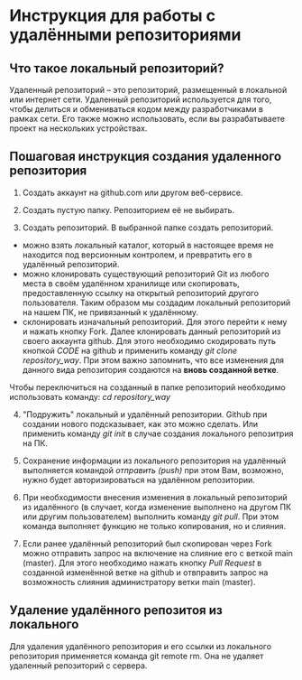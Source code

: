 # Инструкция для работы с удалёнными репозиториями

## Что такое локальный репозиторий?

Удаленный репозиторий – это репозиторий, размещенный в локальной или интернет сети. Удаленный репозиторий используется для того, чтобы делиться и обмениваться кодом между разработчиками в рамках сети. Его также можно использовать, если вы разрабатываете проект на нескольких устройствах.

## Пошаговая инструкция создания удаленного репозитория
1. Создать аккаунт на github.com или другом веб-сервисе.

2. Создать пустую папку.
Репозиторием её не выбирать.

3. Создать репозиторий.
В выбранной папке создать репозиторий.
- можно взять локальный каталог, который в настоящее время не находится под версионным контролем, и превратить его в удалённый репозиторий.
- можно клонировать существующий репозиторий Git из любого места в своём удалённом хранилище или скопировать, предоставленную ссылку на открытый репозиторий другого пользователя. Таким образом мы создадим локальный репозиторий на нашем ПК, не привязанный к удалённому.
- склонировать изначальный репозиторий. Для этого перейти к нему и нажать кнопку Fork. Далее клонировать данный репозиторий из своего аккаунта github. Для этого необходимо скодировать путь кнопкой *CODE* на github и применить команду *git clone repository_way*.
При этом важно запомнить, что все изменения для данного вида репозитория создаются на **вновь созданной ветке**.

Чтобы переключиться на созданный в папке репозиторий необходимо использовать команду:
*cd repository_way*

4. "Подружить" локальный и удалённый репозитории. Github при создании нового подсказывает, как это можно сделать.
Или применить команду *git init* в случае создания локального репозитрия на ПК.

5. Сохранение информации из локального репозитория на удалённый выполняется командой *отправить (push)* при этом Вам, возможно, нужно будет авторизироваться на удалённом репозитории.

6. При необходимости внесения изменения в локальный репозиторий из идалённого (в случает, когда изменение выполнено на другом ПК или другим пользователем) выполнить команду *git pull*. При этом команда выполняет функцию не только копирования, но и слияния.

7. Если ранее удалённый репозиторий был скопирован через Fork можно отправить запрос на включение на слияние его с веткой main (master). Для этого необходимо нажать кнопку *Pull Request*  в созданной изменённой ветке на github и отвправить запрос на возможность слияния администратору ветки main (master).

## Удаление удалённого репозитоя из локального

Для удаления удалённого репозитория и его ссылки из локального репозитория применяется команда git remote rm. Она не удаляет удаленный репозиторий с сервера.